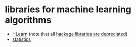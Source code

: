 # libraries for machine learning algorithms #

* [HLearn](http://github.com/mikeizbicki/hlearn) (note that all [hackage libraries are depreciated][dep])
* [statistics](https://github.com/bos/statistics)

[dep]:https://hackage.haskell.org/packages/search?terms=HLearn
